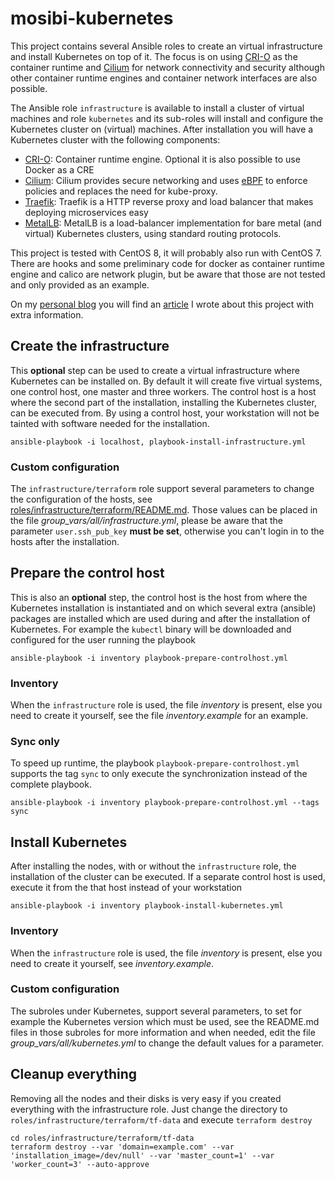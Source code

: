 # mosibi-kubernetes
This project contains several Ansible roles to create an virtual infrastructure and install Kubernetes on top of it. The focus is on using [CRI-O](https://cri-o.io/) as the container runtime and [Cilium](https://cilium.io/) for network connectivity and security although other container runtime engines and container network interfaces are also possible.

The Ansible role `infrastructure` is available to install a cluster of virtual machines and role `kubernetes` and its sub-roles will install and configure the Kubernetes cluster on (virtual) machines. After installation you will have a Kubernetes cluster with the following components:

* [CRI-O](https://cri-o.io): Container runtime engine. Optional it is also possible to use Docker as a CRE
* [Cilium](https://cilium.io): Cilium provides secure networking and uses [eBPF](https://ebpf.io) to enforce policies and replaces the need for kube-proxy.
* [Traefik](https://traefik.io): Traefik is a HTTP reverse proxy and load balancer that makes deploying microservices easy
* [MetalLB](https://metallb.universe.tf): MetalLB is a load-balancer implementation for bare metal (and virtual) Kubernetes clusters, using standard routing protocols.

This project is tested with CentOS 8, it will probably also run with CentOS 7. There are hooks and some preliminary code for docker as container runtime engine and calico are network plugin, but be aware that those are not tested and only provided as an example.

On my [personal blog](https://blog.mosibi.nl) you will find an [article](https://blog.mosibi.nl/all/2020/12/27/mosibi-kubernetes.html) I wrote about this project with extra information.

## Create the infrastructure
This **optional** step can be used to create a virtual infrastructure where Kubernetes can be installed on. By default it will create five virtual systems, one control host, one master and three workers. The control host is a host where the second part of the installation, installing the Kubernetes cluster, can be executed from. By using a control host, your workstation will not be tainted with software needed for the installation.

    ansible-playbook -i localhost, playbook-install-infrastructure.yml

### Custom configuration
The `infrastructure/terraform` role support several parameters to change the configuration of the hosts, see [roles/infrastructure/terraform/README.md](roles/infrastructure/terraform/README.md). Those values can be placed in the file *group_vars/all/infrastructure.yml*, please be aware that the parameter `user.ssh_pub_key` **must be set**, otherwise you can't login in to the hosts after the installation.

## Prepare the control host
This is also an **optional** step, the control host is the host from where the Kubernetes installation is instantiated and on which several extra (ansible) packages are installed which are used during and after the installation of Kubernetes. For example the `kubectl` binary will be downloaded and configured for the user running the playbook

    ansible-playbook -i inventory playbook-prepare-controlhost.yml

### Inventory
When the `infrastructure` role is used, the file *inventory* is present, else you need to create it yourself, see the file *inventory.example* for an example.

### Sync only
To speed up runtime, the playbook `playbook-prepare-controlhost.yml` supports the tag `sync` to only execute the synchronization instead of the complete playbook.

    ansible-playbook -i inventory playbook-prepare-controlhost.yml --tags sync

## Install Kubernetes
After installing the nodes, with or without the `infrastructure` role, the installation of the cluster can be executed. If a separate control host is used, execute it from the that host instead of your workstation

    ansible-playbook -i inventory playbook-install-kubernetes.yml

### Inventory
When the `infrastructure` role is used, the file *inventory* is present, else you need to create it yourself, see *inventory.example*. 

### Custom configuration
The subroles under Kubernetes, support several parameters, to set for example the Kubernetes version which must be used, see the README.md files in those subroles for more information and when needed, edit the file *group_vars/all/kubernetes.yml* to change the default values for a parameter.

## Cleanup everything
Removing all the nodes and their disks is very easy if you created everything with the infrastructure role. Just change the directory to `roles/infrastructure/terraform/tf-data` and execute `terraform destroy`

```lang=shell
cd roles/infrastructure/terraform/tf-data
terraform destroy --var 'domain=example.com' --var 'installation_image=/dev/null' --var 'master_count=1' --var 'worker_count=3' --auto-approve
```
